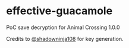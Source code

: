 # effective-guacamole
PoC save decryption for Animal Crossing 1.0.0

Credits to [@shadowninja108](https://github.com/shadowninja108) for key generation.
